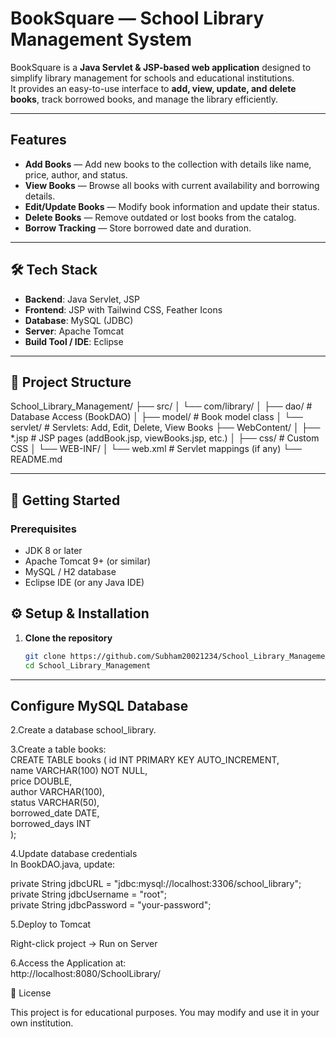 # BookSquare — School Library Management System

BookSquare is a **Java Servlet & JSP-based web application** designed to simplify library management for schools and educational institutions.  
It provides an easy-to-use interface to **add, view, update, and delete books**, track borrowed books, and manage the library efficiently.

---

## Features

- **Add Books** — Add new books to the collection with details like name, price, author, and status.
- **View Books** — Browse all books with current availability and borrowing details.
- **Edit/Update Books** — Modify book information and update their status.
- **Delete Books** — Remove outdated or lost books from the catalog.
- **Borrow Tracking** — Store borrowed date and duration.
---

## 🛠️ Tech Stack

- **Backend**: Java Servlet, JSP  
- **Frontend**: JSP with Tailwind CSS, Feather Icons  
- **Database**: MySQL (JDBC)  
- **Server**: Apache Tomcat  
- **Build Tool / IDE**: Eclipse  

---

## 📂 Project Structure

School_Library_Management/
├── src/
│ └── com/library/
│ ├── dao/ # Database Access (BookDAO)
│ ├── model/ # Book model class
│ └── servlet/ # Servlets: Add, Edit, Delete, View Books
├── WebContent/
│ ├── *.jsp # JSP pages (addBook.jsp, viewBooks.jsp, etc.)
│ ├── css/ # Custom CSS
│ └── WEB-INF/
│ └── web.xml # Servlet mappings (if any)
└── README.md

---

## 🚀 Getting Started

### Prerequisites
- JDK 8 or later
- Apache Tomcat 9+ (or similar)
- MySQL / H2 database
- Eclipse IDE (or any Java IDE)

## ⚙️ Setup & Installation

1. **Clone the repository**  
   ```bash
   git clone https://github.com/Subham20021234/School_Library_Management.git
   cd School_Library_Management

---

## Configure MySQL Database

2.Create a database school_library.  

3.Create a table books:  
CREATE TABLE books (
  id INT PRIMARY KEY AUTO_INCREMENT,  
  name VARCHAR(100) NOT NULL,  
  price DOUBLE,  
  author VARCHAR(100),  
  status VARCHAR(50),  
  borrowed_date DATE,  
  borrowed_days INT  
);

4.Update database credentials  
In BookDAO.java, update:  

private String jdbcURL = "jdbc:mysql://localhost:3306/school_library";  
private String jdbcUsername = "root";  
private String jdbcPassword = "your-password";  

5.Deploy to Tomcat  

Right-click project → Run on Server  

6.Access the Application at:  
http://localhost:8080/SchoolLibrary/  

📄 License  

This project is for educational purposes. You may modify and use it in your own institution.

